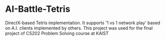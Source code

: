 AI-Battle-Tetris
================

DirectX-based Tetris implementation. It supports '1 vs 1 network play' based on  A.I. clients implemented by others. This project was used for the final project of CS202 Problem Solving course at KAIST